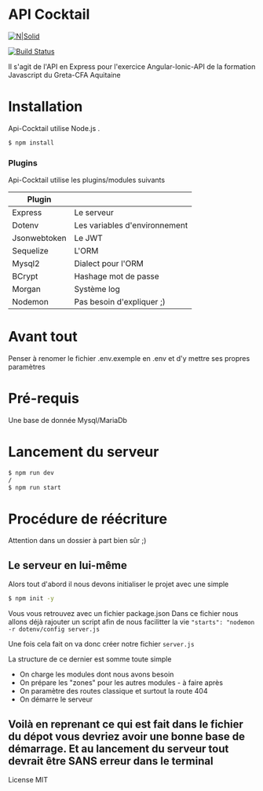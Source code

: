 # API Cocktail

[![N|Solid](https://greta-cfa-aquitaine.fr/themes/parker-theme/images/logo.png)](https://greta-cfa-aquitaine.fr/)

[![Build Status](https://travis-ci.org/joemccann/dillinger.svg?branch=master)](https://travis-ci.org/joemccann/dillinger)

Il s'agit de l'API en Express pour l'exercice Angular-Ionic-API de la formation Javascript du Greta-CFA Aquitaine

# Installation

Api-Cocktail utilise Node.js .

```sh
$ npm install
```

### Plugins

Api-Cocktail utilise les plugins/modules suivants

| Plugin |  |
| ------ | ------ |
| Express | Le serveur |
| Dotenv | Les variables d'environnement |
| Jsonwebtoken | Le JWT |
| Sequelize | L'ORM |
| Mysql2 | Dialect pour l'ORM |
| BCrypt | Hashage mot de passe |
| Morgan | Système log |
| Nodemon | Pas besoin d'expliquer ;) |

# Avant tout
Penser à renomer le fichier .env.exemple en .env et d'y mettre ses propres paramètres

# Pré-requis
Une base de donnée Mysql/MariaDb

# Lancement du serveur
```sh
$ npm run dev
/
$ npm run start
```
# Procédure de réécriture
Attention dans un dossier à part bien sûr ;)

## Le serveur en lui-même
Alors tout d'abord il nous devons initialiser le projet avec une simple
```sh
$ npm init -y
```
Vous vous retrouvez avec un fichier package.json
Dans ce fichier nous allons déjà rajouter un script afin de nous facilitter la vie `"starts": "nodemon -r dotenv/config server.js`

Une fois cela fait on va donc créer notre fichier `server.js`

La structure de ce dernier est somme toute simple
  - On charge les modules dont nous avons besoin
  - On prépare les "zones" pour les autres modules - à faire après
  - On paramètre des routes classique et surtout la route 404
  - On démarre le serveur

Voilà en reprenant ce qui est fait dans le fichier du dépot vous devriez avoir une bonne base de démarrage.
Et au lancement du serveur tout devrait être SANS erreur dans le terminal
----
License
MIT
